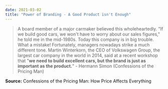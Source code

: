 ```yaml
---
date: 2021-03-02
title: "Power of Branding - A Good Product isn't Enough"
---
```


> A board member of a major carmaker believed this wholeheartedly. "If we build good cars, we won't have to worry about our sales figures," he told me in the mid-1980s. Today this company is in big trouble. What a mistake! Fortunately, managers nowadays strike a much different tone. Martin Winterkorn, the CEO of Volkswagen Group, the largest car company in the world in 2014, said at a recent workshop that "**we need to build excellent cars, but the brand is just as important as the product.**" - Hermann Simon (Confessions of the Pricing Man)

**Source:** Confessions of the Pricing Man: How Price Affects Everything
